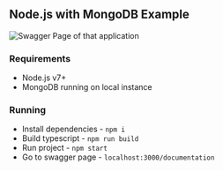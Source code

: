 ## Node.js with MongoDB Example

<img src=https://i.imgur.com/NthPecA.png alt='Swagger Page of that application' title='Swagger Page of that application'/>

### Requirements

* Node.js v7+
* MongoDB running on local instance

### Running

* Install dependencies - `npm i`
* Build typescript - `npm run build`
* Run project - `npm start`
* Go to swagger page - `localhost:3000/documentation`
